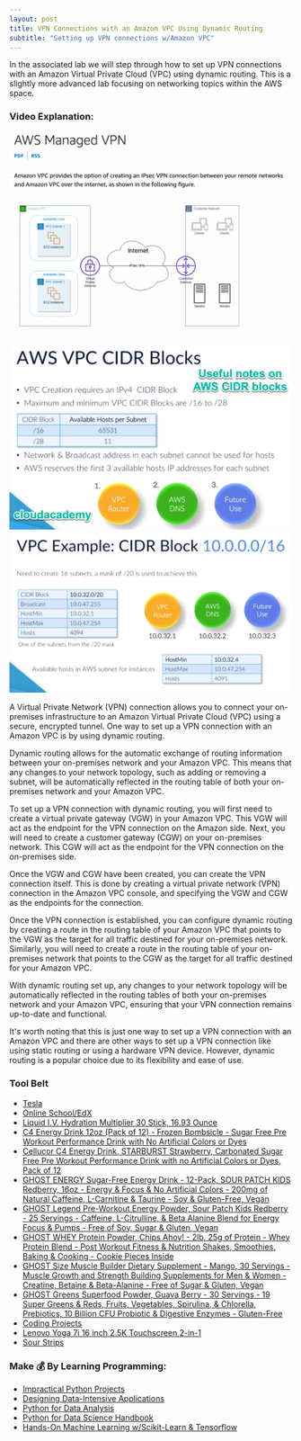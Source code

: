 ```yaml
---
layout: post
title: VPN Connections with an Amazon VPC Using Dynamic Routing
subtitle: "Setting up VPN connections w/Amazon VPC"
---
```


In the associated lab we will step through how to set up VPN connections with an Amazon Virtual Private Cloud (VPC) using dynamic routing. This is a slightly more advanced lab focusing on networking topics within the AWS space.

### Video Explanation:

[![IMAGE_ALT](/img/amzn_vpn.png)](https://youtu.be/x7CjpC4Nhxg)

![](/img/aws_cidr.png)
![](/img/aws_cidr2.png)

A Virtual Private Network (VPN) connection allows you to connect your on-premises infrastructure to an Amazon Virtual Private Cloud (VPC) using a secure, encrypted tunnel. One way to set up a VPN connection with an Amazon VPC is by using dynamic routing.

Dynamic routing allows for the automatic exchange of routing information between your on-premises network and your Amazon VPC. This means that any changes to your network topology, such as adding or removing a subnet, will be automatically reflected in the routing table of both your on-premises network and your Amazon VPC.

To set up a VPN connection with dynamic routing, you will first need to create a virtual private gateway (VGW) in your Amazon VPC. This VGW will act as the endpoint for the VPN connection on the Amazon side. Next, you will need to create a customer gateway (CGW) on your on-premises network. This CGW will act as the endpoint for the VPN connection on the on-premises side.

Once the VGW and CGW have been created, you can create the VPN connection itself. This is done by creating a virtual private network (VPN) connection in the Amazon VPC console, and specifying the VGW and CGW as the endpoints for the connection.

Once the VPN connection is established, you can configure dynamic routing by creating a route in the routing table of your Amazon VPC that points to the VGW as the target for all traffic destined for your on-premises network. Similarly, you will need to create a route in the routing table of your on-premises network that points to the CGW as the target for all traffic destined for your Amazon VPC.

With dynamic routing set up, any changes to your network topology will be automatically reflected in the routing tables of both your on-premises network and your Amazon VPC, ensuring that your VPN connection remains up-to-date and functional.

It's worth noting that this is just one way to set up a VPN connection with an Amazon VPC and there are other ways to set up a VPN connection like using static routing or using a hardware VPN device. However, dynamic routing is a popular choice due to its flexibility and ease of use.

### Tool Belt
- [Tesla](https://ts.la/khaled835973)
- [Online School/EdX](https://www.edx.org/?utm_source=google&utm_campaign=18736834479&utm_medium=cpc&utm_term=edx&hsa_acc=7245054034&hsa_cam=18736834479&hsa_grp=140243978342&hsa_ad=631521652739&hsa_src=g&hsa_tgt=kwd-89882436&hsa_kw=edx&hsa_mt=e&hsa_net=adwords&hsa_ver=3&gclid=Cj0KCQiA0oagBhDHARIsAI-BbgfFSx9sQrdOhE0zshO9rXNE6ZsM_6g0CsF0uBeLd3GwriWBoJtxVXwaAqA2EALw_wcB)
- [Liquid I.V. Hydration Multiplier 30 Stick, 16.93 Ounce](https://amzn.to/3ZFDjDq)
- [C4 Energy Drink 12oz (Pack of 12) - Frozen Bombsicle - Sugar Free Pre Workout Performance Drink with No Artificial Colors or Dyes](https://amzn.to/3ZEVtFy)
- [Cellucor C4 Energy Drink, STARBURST Strawberry, Carbonated Sugar Free Pre Workout Performance Drink with no Artificial Colors or Dyes, Pack of 12](https://amzn.to/3y8KJ6m)
- [GHOST ENERGY Sugar-Free Energy Drink - 12-Pack, SOUR PATCH KIDS Redberry, 16oz - Energy & Focus & No Artificial Colors - 200mg of Natural Caffeine, L-Carnitine & Taurine - Soy & Gluten-Free, Vegan](https://amzn.to/3Jeaed7)
- [GHOST Legend Pre-Workout Energy Powder, Sour Patch Kids Redberry - 25 Servings - Caffeine, L-Citrulline, & Beta Alanine Blend for Energy Focus & Pumps - Free of Soy, Sugar & Gluten, Vegan](https://amzn.to/3SOshts)
- [GHOST WHEY Protein Powder, Chips Ahoy! - 2lb, 25g of Protein - Whey Protein Blend - ­Post Workout Fitness & Nutrition Shakes, Smoothies, Baking & Cooking - Cookie Pieces Inside](https://amzn.to/3y8rGtd)
- [GHOST Size Muscle Builder Dietary Supplement - Mango, 30 Servings - Muscle Growth and Strength Building Supplements for Men & Women - Creatine, Betaine & Beta-Alanine - Free of Sugar & Gluten, Vegan](https://amzn.to/3YkH8g8)
- [GHOST Greens Superfood Powder, Guava Berry - 30 Servings - 19 Super Greens & Reds, Fruits, Vegetables, Spirulina, & Chlorella, Prebiotics, 10 Billion CFU Probiotic & Digestive Enzymes - Gluten-Free](https://amzn.to/3J8I0PN)
- [Coding Projects](https://www.buymeacoffee.com/kadad1312d)
- [Lenovo Yoga 7i 16 inch 2.5K Touchscreen 2-in-1](https://amzn.to/41CfSfY)
- [Sour Strips](https://amzn.to/3EDWUM7)

### Make 💰 By Learning Programming:

- [Impractical Python Projects](https://amzn.to/3JpCpWH)
- [Designing Data-Intensive Applications](https://amzn.to/3Hgh5Sj)
- [Python for Data Analysis](https://amzn.to/3D0C8pl)
- [Python for Data Science Handbook](https://amzn.to/3XnZ1ez)
- [Hands-On Machine Learning w/Scikit-Learn & Tensorflow](https://amzn.to/3QTWoyt)

<br>